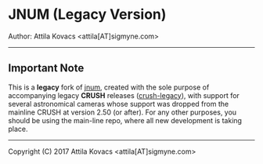 # JNUM (Legacy Version)

Author: Attila Kovacs <attila[AT]sigmyne.com>


---------------------------------------------------------------------------

## Important Note

This is a **legacy** fork of [jnum](https://github.com/attipaci/jnum), created 
with the sole purpose of accompanying legacy **CRUSH** releases 
([crush-legacy](https://github.com/attipaci/crush-legacy)), with support for 
several astronomical cameras whose support was dropped from the mainline CRUSH 
at version 2.50 (or after). For any other purposes, you should be using the 
main-line repo, where all new development is taking place.

-----------------------------------------------------------------------------

Copyright (C) 2017 Attila Kovacs <attila[AT]sigmyne.com>
